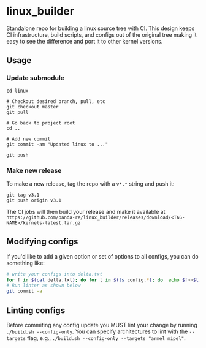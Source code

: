linux\_builder
====


Standalone repo for building a linux source tree with CI. This design keeps CI infrastructure, build scripts, and configs
out of the original tree making it easy to see the difference and port it to other kernel versions.


## Usage

### Update submodule

```
cd linux

# Checkout desired branch, pull, etc
git checkout master
git pull

# Go back to project root
cd ..

# Add new commit
git commit -am "Updated linux to ..."

git push
```


### Make new release

To make a new release, tag the repo with a `v*.*` string and push it:

```
git tag v3.1
git push origin v3.1
```

The CI jobs will then build your release and make it available at `https://github.com/panda-re/linux_builder/releases/download/<TAG-NAME>/kernels-latest.tar.gz`

## Modifying configs
If you'd like to add a given option or set of options to all configs, you can do something like:

```sh
# write your configs into delta.txt
for f in $(cat delta.txt); do for t in $(ls config.*); do  echo $f>>$t; done; done
# Run linter as shown below
git commit -a
```

## Linting configs
Before commiting any config update you MUST lint your change by running `./build.sh --config-only`. You can specify architectures to lint with the `--targets` flag, e.g., `./build.sh --config-only --targets "armel mipel"`.
